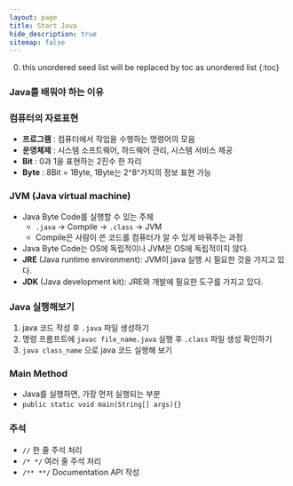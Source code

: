 ```yaml
---
layout: page
title: Start Java
hide_description: true
sitemap: false
---
```

0. this unordered seed list will be replaced by toc as unordered list
{:toc}

### Java를 배워야 하는 이유

### 컴퓨터의 자료표현
- **프로그램** : 컴퓨터에서 작업을 수행하는 명령어의 모음
- **운영체제** : 시스템 소프트웨어, 하드웨어 관리, 시스템 서비스 제공
- **Bit** : 0과 1을 표현하는 2진수 한 자리
- **Byte** : 8Bit = 1Byte, 1Byte는 2^8^가지의 정보 표현 가능

### JVM (Java virtual machine)
- Java Byte Code를 실행할 수 있는 주체
    - `.java` → Compile → `.class` → JVM
    - Compile은 사람이 쓴 코드를 컴퓨터가 알 수 있게 바꿔주는 과정
- Java Byte Code는 OS에 독립적이나 JVM은 OS에 독립적이지 않다.
- **JRE** (Java runtime environment): JVM이 java 실행 시 필요한 것을 가지고 있다.
- **JDK** (Java development kit): JRE와 개발에 필요한 도구를 가지고 있다.

### Java 실행해보기
1. java 코드 작성 후 `.java` 파일 생성하기
2. 명령 프롬프트에 `javac file_name.java` 실행 후 `.class` 파일 생성 확인하기
3. `java class_name` 으로 java 코드 실행해 보기

### Main Method
- Java를 실행하면, 가장 먼저 실행되는 부분
- `public static void main(String[] args){}`

### 주석
- `//` 한 줄 주석 처리
- `/* */` 여러 줄 주석 처리
- `/** **/` Documentation API 작성
